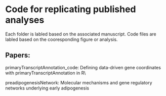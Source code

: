 
# Code for replicating published analyses

Each folder is labled based on the associated manuscript. Code files are labled based on the cooresponding figure or analysis.

## Papers:
primaryTranscriptAnnotation_code: Defining data-driven gene coordinates with primaryTranscriptAnnotation in R\

preadipogenesisNetwork: Molecular mechanisms and gene regulatory networks underlying early adipogenesis


